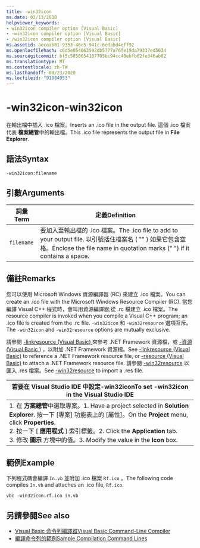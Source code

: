 ```yaml
---
title: -win32icon
ms.date: 03/13/2018
helpviewer_keywords:
- win32icon compiler option [Visual Basic]
- -win32icon compiler option [Visual Basic]
- /win32icon compiler option [Visual Basic]
ms.assetid: aecaab01-9353-46c5-941c-6edabd4eff92
ms.openlocfilehash: c6d5e054063592db5777a76fe19da79337ed5034
ms.sourcegitcommit: bf5c5850654187705bc94cc40ebfb62fe346ab02
ms.translationtype: MT
ms.contentlocale: zh-TW
ms.lasthandoff: 09/23/2020
ms.locfileid: "91084953"
---
```

# <a name="-win32icon"></a><span data-ttu-id="ada77-102">-win32icon</span><span class="sxs-lookup"><span data-stu-id="ada77-102">-win32icon</span></span>

<span data-ttu-id="ada77-103">在輸出檔中插入 .ico 檔案。</span><span class="sxs-lookup"><span data-stu-id="ada77-103">Inserts an .ico file in the output file.</span></span> <span data-ttu-id="ada77-104">這個 .ico 檔案代表 **檔案總管**中的輸出檔。</span><span class="sxs-lookup"><span data-stu-id="ada77-104">This .ico file represents the output file in **File Explorer**.</span></span>  
  
## <a name="syntax"></a><span data-ttu-id="ada77-105">語法</span><span class="sxs-lookup"><span data-stu-id="ada77-105">Syntax</span></span>  
  
```console  
-win32icon:filename  
```  
  
## <a name="arguments"></a><span data-ttu-id="ada77-106">引數</span><span class="sxs-lookup"><span data-stu-id="ada77-106">Arguments</span></span>  
  
|<span data-ttu-id="ada77-107">詞彙</span><span class="sxs-lookup"><span data-stu-id="ada77-107">Term</span></span>|<span data-ttu-id="ada77-108">定義</span><span class="sxs-lookup"><span data-stu-id="ada77-108">Definition</span></span>|  
|---|---|  
|`filename`|<span data-ttu-id="ada77-109">要加入至輸出檔的 .ico 檔案。</span><span class="sxs-lookup"><span data-stu-id="ada77-109">The .ico file to add to your output file.</span></span> <span data-ttu-id="ada77-110">以引號括住檔案名 ( "" ) 如果它包含空格。</span><span class="sxs-lookup"><span data-stu-id="ada77-110">Enclose the file name in quotation marks (" ") if it contains a space.</span></span>|  
  
## <a name="remarks"></a><span data-ttu-id="ada77-111">備註</span><span class="sxs-lookup"><span data-stu-id="ada77-111">Remarks</span></span>  

 <span data-ttu-id="ada77-112">您可以使用 Microsoft Windows 資源編譯器 (RC) 來建立 .ico 檔案。</span><span class="sxs-lookup"><span data-stu-id="ada77-112">You can create an .ico file with the Microsoft Windows Resource Compiler (RC).</span></span> <span data-ttu-id="ada77-113">當您編譯 Visual C++ 程式時，會叫用資源編譯器;從 .rc 檔建立 .ico 檔案。</span><span class="sxs-lookup"><span data-stu-id="ada77-113">The resource compiler is invoked when you compile a Visual C++ program; an .ico file is created from the .rc file.</span></span> <span data-ttu-id="ada77-114">`-win32icon` 和 `-win32resource` 選項互斥。</span><span class="sxs-lookup"><span data-stu-id="ada77-114">The `-win32icon` and `-win32resource` options are mutually exclusive.</span></span>  
  
 <span data-ttu-id="ada77-115">請參閱 [-linkresource (Visual Basic) ](linkresource.md) 來參考 .NET Framework 資源檔，或 [-資源 (Visual Basic ](resource.md)) ，以附加 .NET Framework 資源檔。</span><span class="sxs-lookup"><span data-stu-id="ada77-115">See [-linkresource (Visual Basic)](linkresource.md) to reference a .NET Framework resource file, or [-resource (Visual Basic)](resource.md) to attach a .NET Framework resource file.</span></span> <span data-ttu-id="ada77-116">請參閱 [-win32resource](win32resource.md) 以匯入 .res 檔案。</span><span class="sxs-lookup"><span data-stu-id="ada77-116">See [-win32resource](win32resource.md) to import a .res file.</span></span>  
  
|<span data-ttu-id="ada77-117">若要在 Visual Studio IDE 中設定-win32icon</span><span class="sxs-lookup"><span data-stu-id="ada77-117">To set -win32icon in the Visual Studio IDE</span></span>|  
|---|  
|<span data-ttu-id="ada77-118">1. 在 **方案總管**中選取專案。</span><span class="sxs-lookup"><span data-stu-id="ada77-118">1.  Have a project selected in **Solution Explorer**.</span></span> <span data-ttu-id="ada77-119">按一下 [專案] 功能表上的 [屬性]。</span><span class="sxs-lookup"><span data-stu-id="ada77-119">On the **Project** menu, click **Properties**.</span></span> <br /><span data-ttu-id="ada77-120">2. 按一下 [ **應用程式** ] 索引標籤。</span><span class="sxs-lookup"><span data-stu-id="ada77-120">2.  Click the **Application** tab.</span></span><br /><span data-ttu-id="ada77-121">3. 修改 **圖示** 方塊中的值。</span><span class="sxs-lookup"><span data-stu-id="ada77-121">3.  Modify the value in the **Icon** box.</span></span>|  
  
## <a name="example"></a><span data-ttu-id="ada77-122">範例</span><span class="sxs-lookup"><span data-stu-id="ada77-122">Example</span></span>  

 <span data-ttu-id="ada77-123">下列程式碼會編譯 `In.vb` 並附加 .ico 檔案 `Rf.ico` 。</span><span class="sxs-lookup"><span data-stu-id="ada77-123">The following code compiles `In.vb` and attaches an .ico file, `Rf.ico`.</span></span>  
  
```console
vbc -win32icon:rf.ico in.vb  
```  
  
## <a name="see-also"></a><span data-ttu-id="ada77-124">另請參閱</span><span class="sxs-lookup"><span data-stu-id="ada77-124">See also</span></span>

- [<span data-ttu-id="ada77-125">Visual Basic 命令列編譯器</span><span class="sxs-lookup"><span data-stu-id="ada77-125">Visual Basic Command-Line Compiler</span></span>](index.md)
- [<span data-ttu-id="ada77-126">編譯命令列的範例</span><span class="sxs-lookup"><span data-stu-id="ada77-126">Sample Compilation Command Lines</span></span>](sample-compilation-command-lines.md)
